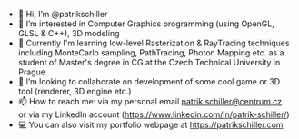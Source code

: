 - 👋 Hi, I’m @patrikschiller
- 👀 I’m interested in Computer Graphics programming (using OpenGL, GLSL & C++), 3D modeling
- 🌱 Currently I'm learning low-level Rasterization & RayTracing techniques including MonteCarlo sampling, PathTracing, Photon Mapping etc. as a student of Master's degree in CG at the Czech Technical University in Prague
- 💞️ I’m looking to collaborate on development of some cool game or 3D tool (renderer, 3D engine etc.)
- 📫 How to reach me: via my personal email patrik.schiller@centrum.cz or via my LinkedIn account (https://www.linkedin.com/in/patrik-schiller/)
- :computer: You can also visit my portfolio webpage at https://patrikschiller.com

<!---
patrikschiller/patrikschiller is a ✨ special ✨ repository because its `README.md` (this file) appears on your GitHub profile.
You can click the Preview link to take a look at your changes.
--->

